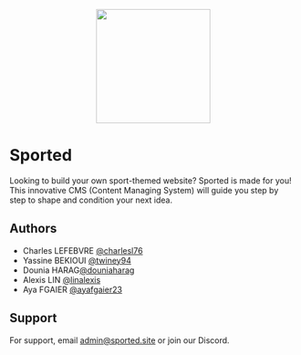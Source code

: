 <p align="center">
  <img src="https://i.ibb.co/XJxbyHB/Union.png" width="200" height="200" style="text-align: center;">
  </p>


# Sported

Looking to build your own sport-themed website? Sported is made for you! This innovative CMS (Content Managing System) will guide you step by step to shape and condition your next idea.


## Authors

- Charles LEFEBVRE [@charlesl76](https://www.github.com/charlesl76)
- Yassine BEKIOUI [@twiney94](https://www.github.com/twiney94)
- Dounia HARAG[@douniaharag](https://www.github.com/douniaharag)
- Alexis LIN [@linalexis](https://www.github.com/linalexis)
- Aya FGAIER [@ayafgaier23](https://www.github.com/ayafgaier23)



## Support

For support, email admin@sported.site or join our Discord.
